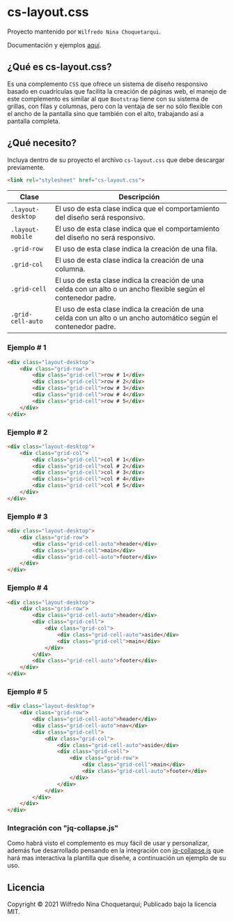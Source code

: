 cs-layout.css
==============

Proyecto mantenido por `Wilfredo Nina Choquetarqui`.

Documentación y ejemplos [aquí](https://wilnicho.github.io/cs-layout.css).

¿Qué es cs-layout.css?
----------------------
Es una complemento `CSS` que ofrece un sistema de diseño responsivo basado en cuadrículas que facilita la creación de páginas web, el manejo de este complemento es similar al que `Bootstrap` tiene con su sistema de grillas, con filas y columnas, pero con la ventaja de ser no sólo flexible con el ancho de la pantalla sino que también con el alto, trabajando así a pantalla completa.

¿Qué necesito?
--------------
Incluya dentro de su proyecto el archivo `cs-layout.css` que debe descargar previamente.

```html static
<link rel="stylesheet" href="cs-layout.css">
```

| Clase | Descripción |
| - | - |
| `.layout-desktop` | El uso de esta clase indica que el comportamiento del diseño será responsivo. |
| `.layout-mobile` | El uso de esta clase indica que el comportamiento del diseño no será responsivo. |
| `.grid-row` | El uso de esta clase indica la creación de una fila. |
| `.grid-col` | El uso de esta clase indica la creación de una columna. |
| `.grid-cell` | El uso de esta clase indica la creación de una celda con un alto o un ancho flexible según el contenedor padre. |
| `.grid-cell-auto` | El uso de esta clase indica la creación de una celda con un alto o un ancho automático según el contenedor padre. |

### Ejemplo # 1

```html static
<div class="layout-desktop">
    <div class="grid-row">
        <div class="grid-cell">row # 1</div>
        <div class="grid-cell">row # 2</div>
        <div class="grid-cell">row # 3</div>
        <div class="grid-cell">row # 4</div>
        <div class="grid-cell">row # 5</div>
    </div>
</div>
```

### Ejemplo # 2

```html static
<div class="layout-desktop">
    <div class="grid-col">
        <div class="grid-cell">col # 1</div>
        <div class="grid-cell">col # 2</div>
        <div class="grid-cell">col # 3</div>
        <div class="grid-cell">col # 4</div>
        <div class="grid-cell">col # 5</div>
    </div>
</div>
```

### Ejemplo # 3

```html static
<div class="layout-desktop">
    <div class="grid-row">
        <div class="grid-cell-auto">header</div>
        <div class="grid-cell">main</div>
        <div class="grid-cell-auto">footer</div>
    </div>
</div>
```

### Ejemplo # 4

```html static
<div class="layout-desktop">
    <div class="grid-row">
        <div class="grid-cell-auto">header</div>
        <div class="grid-cell">
            <div class="grid-col">
                <div class="grid-cell-auto">aside</div>
                <div class="grid-cell">main</div>
            </div>
        </div>
        <div class="grid-cell-auto">footer</div>
    </div>
</div>
```

### Ejemplo # 5

```html static
<div class="layout-desktop">
    <div class="grid-row">
        <div class="grid-cell-auto">header</div>
        <div class="grid-cell-auto">nav</div>
        <div class="grid-cell">
            <div class="grid-col">
                <div class="grid-cell-auto">aside</div>
                <div class="grid-cell">
                    <div class="grid-row">
                        <div class="grid-cell">main</div>
                        <div class="grid-cell-auto">footer</div>
                    </div>
                </div>
            </div>
        </div>
    </div>
</div>
```

### Integración con "jq-collapse.js"

Como habrá visto el complemento es muy fácil de usar y personalizar, además fue desarrollado pensando en la integración con [jq-collapse.js](https://wilnicho.github.io/jq-collapse.js) que hará mas interactiva la plantilla que diseñe, a continuación un ejemplo de su uso.

Licencia
--------
Copyright © 2021 Wilfredo Nina Choquetarqui; Publicado bajo la licencia MIT.
